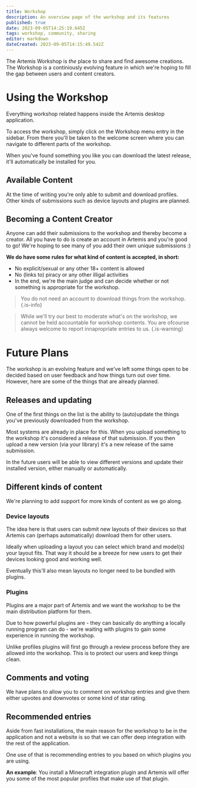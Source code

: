 ```yaml
---
title: Workshop
description: An overview page of the workshop and its features
published: true
date: 2023-09-05T14:25:19.645Z
tags: workshop, community, sharing
editor: markdown
dateCreated: 2023-09-05T14:15:49.542Z
---
```


The Artemis Workshop is *the* place to share and find awesome creations.
The Workshop is a continiously evolving feature in which we're hoping to fill the gap between users and content creators.

# Using the Workshop
Everything workshop related happens inside the Artemis desktop application. 

To access the workshop, simply click on the Workshop menu entry in the sidebar. From there you'll be taken to the welcome screen where you can navigate to different parts of the workshop.

When you've found something you like you can download the latest release, it'll automatically be installed for you.




## Available Content
At the time of writing you're only able to submit and download profiles. Other kinds of submissions such as device layouts and plugins are planned.

## Becoming a Content Creator
Anyone can add their submissions to the workshop and thereby become a creator.  All you have to do is create an account in Artemis and you're good to go!
We're hoping to see many of you add their own unique submissions :)

**We do have some rules for what kind of content is accepted, in short:**
- No explicit/sexual or any other 18+ content is allowed
- No (links to) piracy or any other illigal activities
- In the end, we're the main judge and can decide whether or not something is appropriate for the workshop.

> You do not need an account to download things from the workshop.
{.is-info}

> While we'll try our best to moderate what's on the workshop, we cannot be held accountable for workshop contents.
You are ofcourse always welcome to report innapropriate entries to us.
{.is-warning}

# Future Plans
The workshop is an evolving feature and we've left some things open to be decided based on user feedback and how things turn out over time. However, here are some of the things that are already planned.

## Releases and updating
One of the first things on the list is the ability to (auto)update the things you've previously downloaded from the workshop.  

Most systems are already in place for this. When you upload something to the workshop it's considered a release of that submission. If you then upload a new version (via your library) it's a new release of the same submission.

In the future users will be able to view different versions and update their installed version, either manually or automatically.

## Different kinds of content
We're planning to add support for more kinds of content as we go along.

### Device layouts
The idea here is that users can submit new layouts of their devices so that Artemis can (perhaps automatically) download them for other users.

Ideally when uploading a layout you can select which brand and model(s) your layout fits. That way it should be a breeze for new users to get their devices looking good and working well.

Eventually this'll also mean layouts no longer need to be bundled with plugins.


### Plugins
Plugins are a major part of Artemis and we want the workshop to be the main distribution platform for them. 

Due to how powerful plugins are - they can basically do anything a locally running program can do - we're waiting with plugins to gain some experience in running the workshop.

Unlike profiles plugins will first go through a review process before they are allowed into the workshop. This is to protect our users and keep things clean.

## Comments and voting
We have plans to allow you to comment on workshop entries and give them either upvotes and downvotes or some kind of star rating.

## Recommended entries
Aside from fast installations, the main reason for the workshop to be in the application and not a website is so that we can offer deep integration with the rest of the application.

One use of that is recommending entries to you based on which plugins you are using. 

**An example**: You install a Minecraft integration plugin and Artemis will offer you some of the most popular profiles that make use of that plugin.
